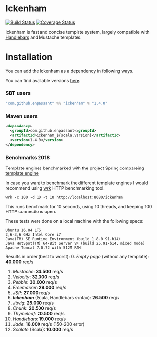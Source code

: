 # Ickenham

[![Build Status](https://travis-ci.org/enpassant/ickenham.svg?branch=master)](https://travis-ci.org/enpassant/ickenham)
[![Coverage Status](https://img.shields.io/coveralls/enpassant/ickenham.svg)](https://img.shields.io/coveralls/enpassant/ickenham)

Ickenham is fast and concise template system, largely compatible with [Handlebars](https://handlebarsjs.com/) and Mustache templates.

Installation
============

You can add the Ickenham as a dependency in following ways.

You can find available versions [here](https://mvnrepository.com/artifact/com.github.enpassant/ickenham).

### SBT users

```scala
"com.github.enpassant" %% "ickenham" % "1.4.0"
```

### Maven users

```xml
<dependency>
  <groupId>com.github.enpassant</groupId>
  <artifactId>ickenham_${scala.version}</artifactId>
  <version>1.4.0</version>
</dependency>
```

### Benchmarks 2018

Template engines benchmarked with the project [Spring compareing template engine](https://github.com/jreijn/spring-comparing-template-engines/).

In case you want to benchmark the different template engines I would recommend using [wrk](https://github.com/wg/wrk) HTTP benchmarking tool.

```
wrk -c 100 -d 10 -t 10 http://localhost:8080/ickenham
```
This runs benchmark for 10 seconds, using 10 threads, and keeping 100 HTTP connections open.

These tests were done on a local machine with the following specs:

```
Ubuntu 16.04 LTS
2,6-3,6 GHz Intel Core i7
Java(TM) SE Runtime Environment (build 1.8.0_91-b14)
Java HotSpot(TM) 64-Bit Server VM (build 25.91-b14, mixed mode)
Apache Tomcat 7.0.72 with 512M RAM
```

Results in order (best to worst):
0. _Empty page_ (without any template): **40.000** req/s
1. _Mustache_: **34.500** req/s
2. _Velocity_: **32.000** req/s
3. _Pebble_: **30.000** req/s
4. _Freemarker_: **29.000** req/s
5. _JSP_: **27.000** req/s
6. _**Ickenham**_ (Scala, Handlebars syntax): **26.500** req/s
7. _Jtwig_: **25.000** req/s
8. _Chunk_: **20.500** req/s
9. _Thymeleaf_: **20.500** req/s
10. _Handlebars_: **19.000** req/s
11. _Jade_: **16.000** req/s (150-200 error)
12. _Scalate_ (Scala): **10.000** req/s
